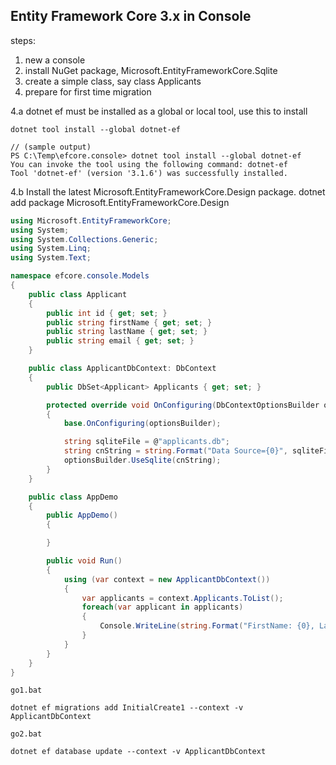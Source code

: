 ## Entity Framework Core 3.x in Console

steps:
1. new a console
2. install NuGet package, Microsoft.EntityFrameworkCore.Sqlite
3. create a simple class, say class Applicants
4. prepare for first time migration

4.a  dotnet ef must be installed as a global or local tool, use this to install

	dotnet tool install --global dotnet-ef

	// (sample output)
	PS C:\Temp\efcore.console> dotnet tool install --global dotnet-ef
	You can invoke the tool using the following command: dotnet-ef
	Tool 'dotnet-ef' (version '3.1.6') was successfully installed.

4.b Install the latest Microsoft.EntityFrameworkCore.Design package.
	dotnet add package Microsoft.EntityFrameworkCore.Design


```C#
using Microsoft.EntityFrameworkCore;
using System;
using System.Collections.Generic;
using System.Linq;
using System.Text;

namespace efcore.console.Models
{
    public class Applicant
    {
        public int id { get; set; }
        public string firstName { get; set; }
        public string lastName { get; set; }
        public string email { get; set; }
    }

    public class ApplicantDbContext: DbContext
    {
        public DbSet<Applicant> Applicants { get; set; }

        protected override void OnConfiguring(DbContextOptionsBuilder optionsBuilder)
        {
            base.OnConfiguring(optionsBuilder);

            string sqliteFile = @"applicants.db";
            string cnString = string.Format("Data Source={0}", sqliteFile);
            optionsBuilder.UseSqlite(cnString);
        }
    } 

    public class AppDemo
    {
        public AppDemo()
        {

        }

        public void Run()
        {
            using (var context = new ApplicantDbContext())
            {
                var applicants = context.Applicants.ToList();
                foreach(var applicant in applicants)
                {
                    Console.WriteLine(string.Format("FirstName: {0}, LastName: {1}", applicant.firstName, applicant.lastName));
                }
            }
        }
    }
}

```

```
go1.bat

dotnet ef migrations add InitialCreate1 --context -v ApplicantDbContext

```

```
go2.bat

dotnet ef database update --context -v ApplicantDbContext
```